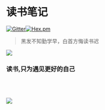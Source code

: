 # 读书笔记
[![Gitter](https://badges.gitter.im/shenshanlaoyuan/ReadingNotes.svg)](https://gitter.im/shenshanlaoyuan/ReadingNotes?utm_source=badge&utm_medium=badge&utm_campaign=pr-badge)[![Hex.pm](https://img.shields.io/hexpm/l/plug.svg?maxAge=2592000)](https://github.com/shenshanlaoyuan/ReadingNotes/blob/master/LICENSE)

> 黑发不知勤学早，白首方悔读书迟

![](http://7xs5l8.com1.z0.glb.clouddn.com/001M87BZgy6YopLYDljb5&690.jpg)
### 读书,只为遇见更好的自己

<br><br><br><a target="_blank" href="http://mail.qq.com/cgi-bin/qm_share?t=qm_mailme&email=Kl1GHkBqTEVSR0tDRgRJRUc" style="text-decoration:none;"><img src="http://rescdn.qqmail.com/zh_CN/htmledition/images/function/qm_open/ico_mailme_02.png" align="left"/></a>


